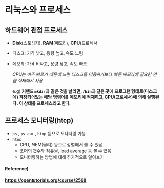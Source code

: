 # 리눅스와 프로세스



## 하드웨어 관점 프로세스

* **Disk**(스토리지), **RAM**(메모리), **CPU**(프로세서)

* 디스크: 가격 낮고, 용량 높고, 속도 느림

* 메모리: 가격 비싸고, 용량 낮고, 속도 빠름

  *CPU는 아주 빠르기 때문에 느린 디스크를 이용하기보다 빠른 메모리에 필요한 만큼 적재해서 사용*

  e.g) **커맨드 `mkdir`과 같은 것을 날리면, `/bin`과 같은 곳에 프로그램 형태로(디스크에) 저장되어있는 해당 명령어를 메모리에 적재하고, CPU(프로세서)에 의해 실행된다. 이 상태를 프로세스라고 한다.**



## 프로세스 모니터링(htop)

* `ps` , `ps aux` , `htop` 등으로 모니터링 가능
* `htop`
  * CPU, MEM(물리) 등으로 정렬해서 볼 수 있음
  * 코어의 갯수와 점유율, load average 등 볼 수 있음
  * 모니터링하는 방법에 대해 추가적으로 알아보기





#### Reference)

#### https://opentutorials.org/course/2598
